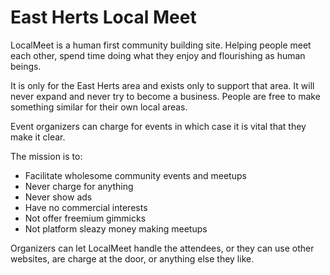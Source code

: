 # East Herts Local Meet

LocalMeet is a human first community building site. Helping people meet each other, spend time doing what they enjoy and flourishing as human beings.

It is only for the East Herts area and exists only to support that area. It will never expand and never try to become a business. People are free to make something similar for their own local areas.

Event organizers can charge for events in which case it is vital that they make it clear.

The mission is to:

 * Facilitate wholesome community events and meetups
 * Never charge for anything
 * Never show ads
 * Have no commercial interests  
 * Not offer freemium gimmicks 
 * Not platform sleazy money making meetups

Organizers can let LocalMeet handle the attendees, or they can use other websites, are charge at the door, or anything else they like.